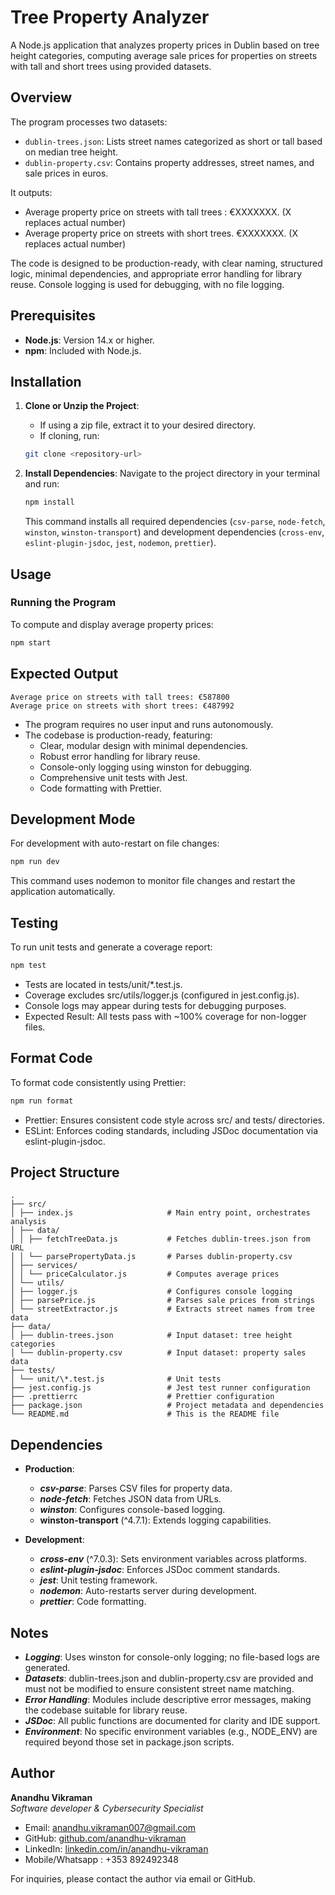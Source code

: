 # Tree Property Analyzer

A Node.js application that analyzes property prices in Dublin based on tree height categories, computing average sale prices for properties on streets with tall and short trees using provided datasets.

## Overview

The program processes two datasets:

- `dublin-trees.json`: Lists street names categorized as short or tall based on median tree height.
- `dublin-property.csv`: Contains property addresses, street names, and sale prices in euros.

It outputs:

- Average property price on streets with tall trees : €XXXXXXX. (X replaces actual number)
- Average property price on streets with short trees. €XXXXXXX. (X replaces actual number)

The code is designed to be production-ready, with clear naming, structured logic, minimal dependencies, and appropriate error handling for library reuse. Console logging is used for debugging, with no file logging.

## Prerequisites

- **Node.js**: Version 14.x or higher.
- **npm**: Included with Node.js.

## Installation

1.  **Clone or Unzip the Project**:

    - If using a zip file, extract it to your desired directory.
    - If cloning, run:

    ```bash
    git clone <repository-url>
    ```

2.  **Install Dependencies**: Navigate to the project directory in your terminal and run:

    ```bash
    npm install
    ```

    This command installs all required dependencies (`csv-parse`, `node-fetch`, `winston`, `winston-transport`) and development dependencies (`cross-env`, `eslint-plugin-jsdoc`, `jest`, `nodemon`, `prettier`).

## Usage

### Running the Program

To compute and display average property prices:

```bash
npm start
```

## Expected Output

```
Average price on streets with tall trees: €587800
Average price on streets with short trees: €487992
```

  - The program requires no user input and runs autonomously.
  - The codebase is production-ready, featuring:
    - Clear, modular design with minimal dependencies.
    - Robust error handling for library reuse.
    - Console-only logging using winston for debugging.
    - Comprehensive unit tests with Jest.
    - Code formatting with Prettier.

## Development Mode

For development with auto-restart on file changes:

```Bash
npm run dev
```

This command uses nodemon to monitor file changes and restart the application automatically.

## Testing

To run unit tests and generate a coverage report:

```Bash
npm test
```

- Tests are located in tests/unit/\*.test.js.
- Coverage excludes src/utils/logger.js (configured in jest.config.js).
- Console logs may appear during tests for debugging purposes.
- Expected Result: All tests pass with ~100% coverage for non-logger files.

## Format Code

To format code consistently using Prettier:

```Bash
npm run format
```

- Prettier: Ensures consistent code style across src/ and tests/ directories.
- ESLint: Enforces coding standards, including JSDoc documentation via eslint-plugin-jsdoc.

## Project Structure

```
.
├── src/
│ ├── index.js                     # Main entry point, orchestrates analysis
│ ├── data/
│ │ ├── fetchTreeData.js           # Fetches dublin-trees.json from URL
│ │ └── parsePropertyData.js       # Parses dublin-property.csv
│ ├── services/
│ │ └── priceCalculator.js         # Computes average prices
│ └── utils/
│ ├── logger.js                    # Configures console logging
│ ├── parsePrice.js                # Parses sale prices from strings
│ └── streetExtractor.js           # Extracts street names from tree data
├── data/
│ ├── dublin-trees.json            # Input dataset: tree height categories
│ └── dublin-property.csv          # Input dataset: property sales data
├── tests/
│ └── unit/\*.test.js              # Unit tests
├── jest.config.js                 # Jest test runner configuration
├── .prettierrc                    # Prettier configuration
├── package.json                   # Project metadata and dependencies
└── README.md                      # This is the README file
```

## Dependencies

- **Production**:

  - **_csv-parse_**: Parses CSV files for property data.
  - **_node-fetch_**: Fetches JSON data from URLs.
  - **_winston_**: Configures console-based logging.
  - **winston-transport** (^4.7.1): Extends logging capabilities.

- **Development**:

  - **_cross-env_** (^7.0.3): Sets environment variables across platforms.
  - **_eslint-plugin-jsdoc_**: Enforces JSDoc comment standards.
  - **_jest_**: Unit testing framework.
  - **_nodemon_**: Auto-restarts server during development.
  - **_prettier_**: Code formatting.

## Notes

- **_Logging_**: Uses winston for console-only logging; no file-based logs are generated.
- **_Datasets_**: dublin-trees.json and dublin-property.csv are provided and must not be modified to ensure consistent street name matching.
- **_Error Handling_**: Modules include descriptive error messages, making the codebase suitable for library reuse.
- **_JSDoc_**: All public functions are documented for clarity and IDE support.
- **_Environment_**: No specific environment variables (e.g., NODE_ENV) are required beyond those set in package.json scripts.

## Author

**Anandhu Vikraman**  
_Software developer & Cybersecurity Specialist_
- Email: anandhu.vikraman007@gmail.com
- GitHub: [github.com/anandhu-vikraman](https://github.com/Anandhu09)
- LinkedIn: [linkedin.com/in/anandhu-vikraman](https://www.linkedin.com/in/anandhu-v-96211a23b/)
- Mobile/Whatsapp : +353 892492348  

For inquiries, please contact the author via email or GitHub.
